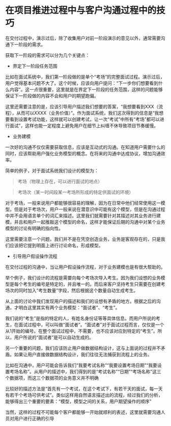 # 在项目推进过程中与客户沟通过程中的技巧 #
在交付过程中，演示过后，除了收集用户对前一阶段演示的意见以外，通常需要沟通下一阶段的需求。

获取下一阶段的需求可以分为几个关键点：

- 界定下一阶段任务范围

比如在面试系统中，我们第一阶段做的是单个“考场”的完整面试过程。演示过后，用户觉得基本问题不大了。这个时候，应该向用户提问：“下一步你们想要看到什么内容”。这一点很重要，这里就是在界定下一阶段的任务范围，这样的问题能够保证下一阶段做的内容不会和用户的期望跑偏。

这里还需要注意的是，应该引导用户描述我们想要的答案，“我想要看到XXX（流程），从而可以XXXX（业务价值）”。作为面试系统，我们这次得到的信息是“我想要看到设置考试功能，这样就可以创建考试，让一次“考试”中所有“考场”都可以进行面试”，这样也能一定程度上避免用户在细节上纠缠不休导致项目节奏缓慢。


- 业务建模

一次好的沟通不仅仅需要获取信息，应该是互动式的沟通。在知道用户需要什么的同时，应该帮助用户强化业务模型的概念。在将来的沟通中达成协议，增加沟通效率。

简单的例子，对于面试系统我们设计的模型为：

> 考场（物理上存在，可以进行面试的地点）

> 考场次（某一时间段某一考场所形成的特定供面试的环境）

对于考场，一般来说用户都能够很容易的理解，因为在日常中他们经常使用这一模型。但是对于考场次，用户一般来说在潜意识中可能有这个模型，但是在沟通过程中并不会用语言单个的词汇来描述。这里我们就需要针对其描述对其业务进行建模，并且和用户一起推敲这个模型的命名，这样才能保证后期的沟通中对某个业务模型的讨论有明确的指向性。

这里需要注意一个问题，我们并不是在凭空创造业务，业务是客观存在的，只是我们应该把它提到明面上进行讨论命名，形成模型。

 
- 引导用户假设操作流程

在交付过程的沟通中，当让用户假设操作流程，对于业务建模也是有很大帮助的。

举个例子，我们设计的流程是需要向每个考场次导入考生。因为我们设想的业务模型是每个考生的编号是特定的，并且唯一的。而后来客户坚持考生只需要在创建考场次的同时加入“考生数量”字段，然后根据这个数量自动生成考生。

从上面的讨论中我们发现用户的描述和我们的设想有矛盾的地方。根据之后的沟通，才明白这里其实有两个业务模型：“面试者”、“考生”。

我们说的“考生”是指的特定的人，有姓名身份证等等具体信息。而用户所说的考生，在面试过程中，可以叫做“面试者”。“面试者”对于面试过程而言，仅仅是一个从1开始的编号。在整个面试过程中，不需要，也不应该对应到特定的“考生”。所以，用户所说的“面试者”是可以自动生成的。

另一个重要的问题，我们应该防止用户做数据结构设计，这与上面说的过程并不矛盾。如果让用户直接做数据结构设计，我们往往无法捕获到流程上的业务。

比如在沟通中，用户可能会告诉我们“我要考试名称”“我要设置考场日期”“我要设置考场名称”。从用户的描述中，我们得到的是“考试名称”“日期”“考场名称”这三个数据项，而这三个数据项的业务意义并不明确

比较好的描述方法是“首先有一个考试，在这个考试下，有若干天的面试，每一天有若干个考场可供考试”。类似这样用自然语言描述出的流程，经过我们的分析，能够得出三个重要的要素：“模型，模型之间的关系，用户期望操作的顺序”

当然，这样的过程不可能每个客户都能够一开始就顺利的表述，这里就需要沟通人员对用户进行正确的引导

